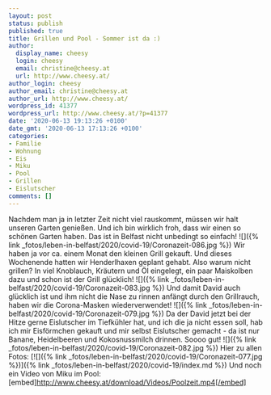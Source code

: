 ```yaml
---
layout: post
status: publish
published: true
title: Grillen und Pool - Sommer ist da :)
author:
  display_name: cheesy
  login: cheesy
  email: christine@cheesy.at
  url: http://www.cheesy.at/
author_login: cheesy
author_email: christine@cheesy.at
author_url: http://www.cheesy.at/
wordpress_id: 41377
wordpress_url: http://www.cheesy.at/?p=41377
date: '2020-06-13 19:13:26 +0100'
date_gmt: '2020-06-13 17:13:26 +0100'
categories:
- Familie
- Wohnung
- Eis
- Miku
- Pool
- Grillen
- Eislutscher
comments: []
---
```

Nachdem man ja in letzter Zeit nicht viel rauskommt, müssen wir halt unseren Garten genießen. Und ich bin wirklich froh, dass wir einen so schönen Garten haben. Das ist in Belfast nicht unbedingt so einfach!
![]({% link _fotos/leben-in-belfast/2020/covid-19/Coronazeit-086.jpg %})
Wir haben ja vor ca. einem Monat den kleinen Grill gekauft. Und dieses Wochenende hatten wir Henderlhaxen geplant gehabt. Also warum nicht grillen? In viel Knoblauch, Kräutern und Öl eingelegt, ein paar Maiskolben dazu und schon ist der Grill glücklich!
![]({% link _fotos/leben-in-belfast/2020/covid-19/Coronazeit-083.jpg %})
Und damit David auch glücklich ist und ihm nicht die Nase zu rinnen anfängt durch den Grillrauch, haben wir die Corona-Masken wiederverwendet!
![]({% link _fotos/leben-in-belfast/2020/covid-19/Coronazeit-079.jpg %})
Da der David jetzt bei der Hitze gerne Eislutscher im Tiefkühler hat, und ich die ja nicht essen soll, hab ich mir Eisförmchen gekauft und mir selbst Eislutscher gemacht - da ist nur Banane, Heidelbeeren und Kokosnussmilch drinnen. Soooo gut!
![]({% link _fotos/leben-in-belfast/2020/covid-19/Coronazeit-082.jpg %})
Hier zu allen Fotos:
[![]({% link _fotos/leben-in-belfast/2020/covid-19/Coronazeit-077.jpg %})]({% link _fotos/leben-in-belfast/2020/covid-19/index.md %})
Und noch ein Video von Miku im Pool:
[embed]http://www.cheesy.at/download/Videos/Poolzeit.mp4[/embed]
